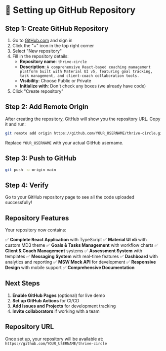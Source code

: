 # 🚀 Setting up GitHub Repository

## Step 1: Create GitHub Repository

1. Go to [GitHub.com](https://github.com) and sign in
2. Click the "+" icon in the top right corner
3. Select "New repository"
4. Fill in the repository details:
   - **Repository name**: `thrive-circle`
   - **Description**: `A comprehensive React-based coaching management platform built with Material UI v5, featuring goal tracking, task management, and client-coach collaboration tools.`
   - **Visibility**: Choose Public or Private
   - **Initialize with**: Don't check any boxes (we already have code)
5. Click "Create repository"

## Step 2: Add Remote Origin

After creating the repository, GitHub will show you the repository URL. Copy it and run:

```bash
git remote add origin https://github.com/YOUR_USERNAME/thrive-circle.git
```

Replace `YOUR_USERNAME` with your actual GitHub username.

## Step 3: Push to GitHub

```bash
git push -u origin main
```

## Step 4: Verify

Go to your GitHub repository page to see all the code uploaded successfully!

## Repository Features

Your repository now contains:

✅ **Complete React Application** with TypeScript
✅ **Material UI v5** with custom MD3 theme
✅ **Goals & Tasks Management** with workflow charts
✅ **Client & Coach Management** systems
✅ **Assessment System** with templates
✅ **Messaging System** with real-time features
✅ **Dashboard** with analytics and reporting
✅ **MSW Mock API** for development
✅ **Responsive Design** with mobile support
✅ **Comprehensive Documentation**

## Next Steps

1. **Enable GitHub Pages** (optional) for live demo
2. **Set up GitHub Actions** for CI/CD
3. **Add Issues and Projects** for development tracking
4. **Invite collaborators** if working with a team

## Repository URL

Once set up, your repository will be available at:
`https://github.com/YOUR_USERNAME/thrive-circle`
